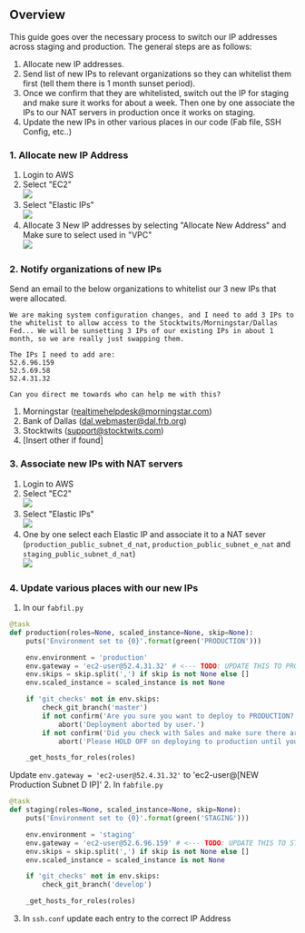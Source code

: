 ## Overview

This guide goes over the necessary process to switch our IP addresses across staging and production. The general steps are as follows:

1. Allocate new IP addresses.
2. Send list of new IPs to relevant organizations so they can whitelist them first (tell them there is 1 month sunset period).
3. Once we confirm that they are whitelisted, switch out the IP for staging and make sure it works for about a week. Then one by one associate the IPs to our NAT servers in production once it works on staging.
4. Update the new IPs in other various places in our code (Fab file, SSH Config, etc..)

### 1. Allocate new IP Address
1. Login to AWS
2. Select "EC2"
<br>![](https://www.diigo.com/file/image/sosopsazdccdpappdzcdppqbor/AWS+Management+Console.jpg)
3. Select "Elastic IPs"
<br>![](https://www.diigo.com/file/image/sosopsazdccdpasebzcdppqbpq/EC2+Management+Console.jpg)
4. Allocate 3 New IP addresses by selecting "Allocate New Address" and Make sure to select used in "VPC"
<br>![](https://www.diigo.com/file/image/sosopsazdccdsdpcozcdpprbpr/EC2+Management+Console.jpg)


### 2. Notify organizations of new IPs
Send an email to the below organizations to whitelist our 3 new IPs that were allocated.

```
We are making system configuration changes, and I need to add 3 IPs to the whitelist to allow access to the Stocktwits/Morningstar/Dallas Fed... We will be sunsetting 3 IPs of our existing IPs in about 1 month, so we are really just swapping them.

The IPs I need to add are:
52.6.96.159
52.5.69.58
52.4.31.32

Can you direct me towards who can help me with this?
```

1. Morningstar (realtimehelpdesk@morningstar.com)
2. Bank of Dallas (dal.webmaster@dal.frb.org)
3. Stocktwits (support@stocktwits.com)
4. [Insert other if found]


### 3. Associate new IPs with NAT servers
1. Login to AWS
2. Select "EC2"
<br>![](https://www.diigo.com/file/image/sosopsazdccdpappdzcdppqbor/AWS+Management+Console.jpg)
3. Select "Elastic IPs"
<br>![](https://www.diigo.com/file/image/sosopsazdccdpasebzcdppqbpq/EC2+Management+Console.jpg)
4. One by one select each Elastic IP and associate it to a NAT sever (`production_public_subnet_d_nat`, `production_public_subnet_e_nat` and `staging_public_subnet_d_nat`)
<br>![](https://www.diigo.com/file/image/sosopsazdccdpcppszcdppqbra/EC2+Management+Console.jpg)


### 4. Update various places with our new IPs
1. In our `fabfil.py`
```python
@task
def production(roles=None, scaled_instance=None, skip=None):
    puts('Environment set to {0}'.format(green('PRODUCTION')))

    env.environment = 'production'
    env.gateway = 'ec2-user@52.4.31.32' # <--- TODO: UPDATE THIS TO PRODUCTION SUBNET D IP ADDRESS
    env.skips = skip.split(',') if skip is not None else []
    env.scaled_instance = scaled_instance is not None

    if 'git_checks' not in env.skips:
        check_git_branch('master')
        if not confirm('Are you sure you want to deploy to PRODUCTION?', default=False):
            abort('Deployment aborted by user.')
        if not confirm('Did you check with Sales and make sure there are no active client demos?', default=False):
            abort('Please HOLD OFF on deploying to production until you confirm there are no active client demos.')

    _get_hosts_for_roles(roles)
```
Update `env.gateway = 'ec2-user@52.4.31.32'` to 'ec2-user@[NEW Production Subnet D IP]'
2. In `fabfile.py`
```python
@task
def staging(roles=None, scaled_instance=None, skip=None):
    puts('Environment set to {0}'.format(green('STAGING')))

    env.environment = 'staging'
    env.gateway = 'ec2-user@52.6.96.159' # <--- TODO: UPDATE THIS TO STAGING SUBNET D IP ADDRESS
    env.skips = skip.split(',') if skip is not None else []
    env.scaled_instance = scaled_instance is not None

    if 'git_checks' not in env.skips:
        check_git_branch('develop')

    _get_hosts_for_roles(roles)

```
3. In `ssh.conf` update each entry to the correct IP Address 
